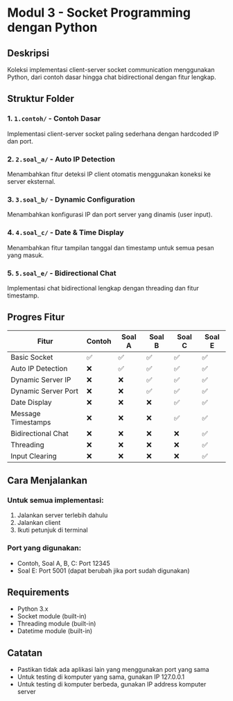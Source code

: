 # Modul 3 - Socket Programming dengan Python

## Deskripsi
Koleksi implementasi client-server socket communication menggunakan Python, dari contoh dasar hingga chat bidirectional dengan fitur lengkap.

## Struktur Folder

### 1. `1.contoh/` - Contoh Dasar
Implementasi client-server socket paling sederhana dengan hardcoded IP dan port.

### 2. `2.soal_a/` - Auto IP Detection
Menambahkan fitur deteksi IP client otomatis menggunakan koneksi ke server eksternal.

### 3. `3.soal_b/` - Dynamic Configuration
Menambahkan konfigurasi IP dan port server yang dinamis (user input).

### 4. `4.soal_c/` - Date & Time Display
Menambahkan fitur tampilan tanggal dan timestamp untuk semua pesan yang masuk.

### 5. `5.soal_e/` - Bidirectional Chat
Implementasi chat bidirectional lengkap dengan threading dan fitur timestamp.

## Progres Fitur

| Fitur | Contoh | Soal A | Soal B | Soal C | Soal E |
|-------|--------|--------|--------|--------|--------|
| Basic Socket | ✅ | ✅ | ✅ | ✅ | ✅ |
| Auto IP Detection | ❌ | ✅ | ✅ | ✅ | ✅ |
| Dynamic Server IP | ❌ | ❌ | ✅ | ✅ | ✅ |
| Dynamic Server Port | ❌ | ❌ | ✅ | ✅ | ✅ |
| Date Display | ❌ | ❌ | ❌ | ✅ | ✅ |
| Message Timestamps | ❌ | ❌ | ❌ | ✅ | ✅ |
| Bidirectional Chat | ❌ | ❌ | ❌ | ❌ | ✅ |
| Threading | ❌ | ❌ | ❌ | ❌ | ✅ |
| Input Clearing | ❌ | ❌ | ❌ | ❌ | ✅ |

## Cara Menjalankan

### Untuk semua implementasi:
1. Jalankan server terlebih dahulu
2. Jalankan client
3. Ikuti petunjuk di terminal

### Port yang digunakan:
- Contoh, Soal A, B, C: Port 12345
- Soal E: Port 5001 (dapat berubah jika port sudah digunakan)

## Requirements
- Python 3.x
- Socket module (built-in)
- Threading module (built-in)
- Datetime module (built-in)

## Catatan
- Pastikan tidak ada aplikasi lain yang menggunakan port yang sama
- Untuk testing di komputer yang sama, gunakan IP 127.0.0.1
- Untuk testing di komputer berbeda, gunakan IP address komputer server
